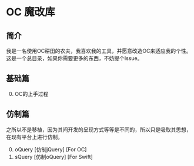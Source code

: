 # OC 魔改库
## 简介
我是一名使用OC耕田的农夫，我喜欢我的工具，并愿意改造OC来适应我的个性。这是一个总目录，如果你需要更多的东西，不妨提个Issue。

## 基础篇
0. OC的上手过程

## 仿制篇
之所以不是移植，因为其间开发的呈现方式等等是不同的，所以只是吸取其思想，在现有平台上进行仿制。

0. oQuery [仿制jQuery] [For OC]
0. sQuery [仿制oQuery] [For Swift]
